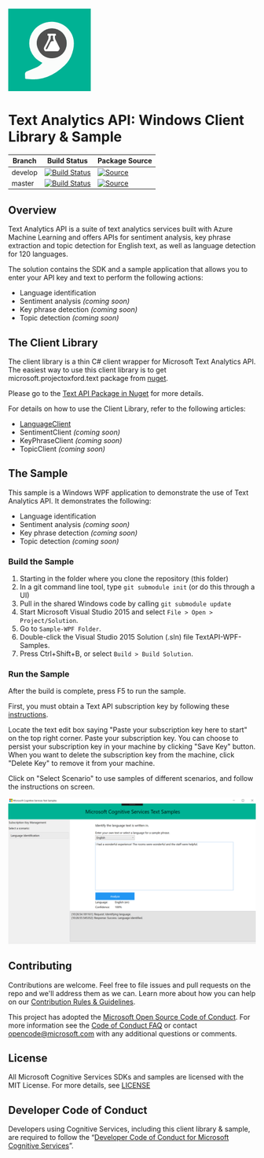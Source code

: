 ![Text Analytics](Docs/Images/TextAnalytics.png)

# Text Analytics API: Windows Client Library & Sample

| Branch      | Build Status  | Package Source |
| ----------- | ------------- | -------------- |
| develop     |  [![Build Status](http://oxfordci.westus.cloudapp.azure.com:8080/buildStatus/icon?job=cognitive-textanalytics-windows-develop)](http://oxfordci.westus.cloudapp.azure.com:8080/job/cognitive-textanalytics-windows-develop/)             | [![Source](https://img.shields.io/badge/source-myget-green.svg?style=flat)](http://www.nuget.org/packages/Microsoft.ProjectOxford.Text/)
| master      |   [![Build Status](http://oxfordci.westus.cloudapp.azure.com:8080/buildStatus/icon?job=cognitive-textanalytics-windows-master)](http://oxfordci.westus.cloudapp.azure.com:8080/job/cognitive-textanalytics-windows-master/)            | [![Source](https://img.shields.io/badge/source-nuget-blue.svg?style=flat)](https://www.myget.org/feed/oxford-beta/package/nuget/Microsoft.ProjectOxford.Text/)

## Overview
Text Analytics API is a suite of text analytics services built with Azure Machine Learning and offers APIs for sentiment analysis, key phrase extraction and topic detection for English text, as well as language detection for 120 languages.

The solution contains the SDK and a sample application that allows you to enter your API key and text to perform the following actions:
- Language identification
- Sentiment analysis *_(coming soon)_*
- Key phrase detection *_(coming soon)_*
- Topic detection *_(coming soon)_*

## The Client Library
The client library is a thin C\# client wrapper for Microsoft Text Analytics API. The easiest way to use this client library is to get microsoft.projectoxford.text package from [nuget](http://nuget.org).

Please go to the [Text API Package in Nuget](https://www.nuget.org/packages/Microsoft.ProjectOxford.Text/) for more details.

For details on how to use the Client Library, refer to the following articles:
- [LanguageClient](Docs/language-client.md)
- SentimentClient *_(coming soon)_*
- KeyPhraseClient *_(coming soon)_*
- TopicClient *_(coming soon)_*

## The Sample
This sample is a Windows WPF application to demonstrate the use of Text Analytics API. It demonstrates the following:
- Language identification
- Sentiment analysis *_(coming soon)_*
- Key phrase detection *_(coming soon)_*
- Topic detection *_(coming soon)_*

### Build the Sample
1. Starting in the folder where you clone the repository (this folder)
2. In a git command line tool, type `git submodule init` (or do this through a UI)
3. Pull in the shared Windows code by calling `git submodule update`
4. Start Microsoft Visual Studio 2015 and select `File > Open > Project/Solution`.
5. Go to `Sample-WPF Folder`.
6. Double-click the Visual Studio 2015 Solution (.sln) file TextAPI-WPF-Samples.
7. Press Ctrl+Shift+B, or select `Build > Build Solution`.

### Run the Sample
After the build is complete, press F5 to run the sample.

First, you must obtain a Text API subscription key by following these [instructions](Docs/getting-started.md).

Locate the text edit box saying "Paste your subscription key here to start" on the top right corner. Paste your subscription key. You can choose to persist your subscription key in your machine by clicking "Save Key" button. When you want to delete the subscription key from the machine, click "Delete Key" to remove it from your machine.

Click on "Select Scenario" to use samples of different scenarios, and follow the instructions on screen.

![Sample Screenshot](Docs/Images/sample-screenshot.PNG)

## Contributing
Contributions are welcome. Feel free to file issues and pull requests on the repo and we'll address them as we can. Learn more about how you can help on our [Contribution Rules & Guidelines](/CONTRIBUTING.md).

This project has adopted the [Microsoft Open Source Code of Conduct](https://opensource.microsoft.com/codeofconduct/). For more information see the [Code of Conduct FAQ](https://opensource.microsoft.com/codeofconduct/faq/) or contact [opencode@microsoft.com](mailto:opencode@microsoft.com) with any additional questions or comments.

## License
All Microsoft Cognitive Services SDKs and samples are licensed with the MIT License. For more details, see [LICENSE](/LICENSE.md)

## Developer Code of Conduct
Developers using Cognitive Services, including this client library & sample, are required to follow the “[Developer Code of Conduct for Microsoft Cognitive Services](http://go.microsoft.com/fwlink/?LinkId=698895)”.
